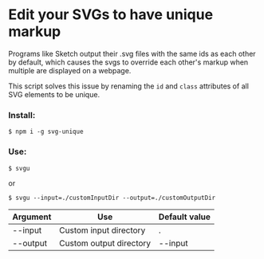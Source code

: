 # Edit your SVGs to have unique markup

Programs like Sketch output their .svg files with the same ids as each other by default, which causes the svgs to override each other's markup when multiple are displayed on a webpage.

This script solves this issue by renaming the `id` and `class` attributes of all SVG elements to be unique.

### Install:

`$ npm i -g svg-unique`

### Use:

`$ svgu`

or

`$ svgu --input=./customInputDir --output=./customOutputDir`

| Argument | Use                     | Default value |
| -------- | ----------------------- | ------------- |
| --input  | Custom input directory  | .             |
| --output | Custom output directory | --input       |
